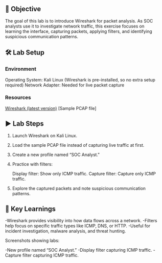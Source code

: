 ## 🎯 Objective

The goal of this lab is to introduce Wireshark for packet analysis. As SOC analysts use it to investigate network traffic, this exercise focuses on learning the interface, capturing packets, applying filters, and identifying suspicious communication patterns.


## 🛠️ Lab Setup

### Environment

 Operating System: Kali Linux (Wireshark is pre-installed, so no extra setup required)
 Network Adapter: Needed for live packet capture

### Resources

 [Wireshark (latest version)](https://www.wireshark.org/download.html)
 [Sample PCAP file]



## ▶️ Lab Steps

1. Launch Wireshark on Kali Linux.
2. Load the sample PCAP file instead of capturing live traffic at first.
3. Create a new profile named “SOC Analyst.”
4. Practice with filters:

    Display filter: Show only ICMP traffic.
    Capture filter: Capture only ICMP traffic.
5. Explore the captured packets and note suspicious communication patterns.


## 📘 Key Learnings

 -Wireshark provides visibility into how data flows across a network.
 -Filters help focus on specific traffic types like ICMP, DNS, or HTTP.
 -Useful for incident investigation, malware analysis, and threat hunting.


Screenshots showing labs:

 -New profile named “SOC Analyst.”
 -Display filter capturing ICMP traffic.
 -Capture filter capturing ICMP traffic.
